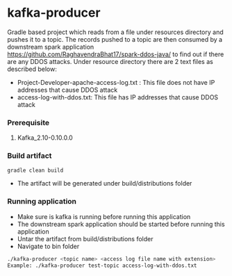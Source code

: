 # kafka-producer


Gradle based project which reads from a file under resources directory and pushes it to a topic. The records pushed to a topic are then consumed by a downstream spark application https://github.com/RaghavendraBhat17/spark-ddos-java/ to find out if there are any DDOS attacks. Under resource directory there are 2 text files as described below:

- Project-Developer-apache-access-log.txt : This file does not have IP addresses that cause DDOS attack
- access-log-with-ddos.txt: This file has IP addresses that cause DDOS attack
### Prerequisite

1. Kafka_2.10-0.10.0.0


### Build artifact

```sh
gradle clean build
```
- The artifact will be generated under build/distributions folder

### Running application

- Make sure is kafka is running before running this application
- The downstream spark application should be started before running this application 
- Untar the artifact from build/distributions folder
- Navigate to bin folder
```sh
./kafka-producer <topic name> <access log file name with extension>
Example: ./kafka-producer test-topic access-log-with-ddos.txt
```
